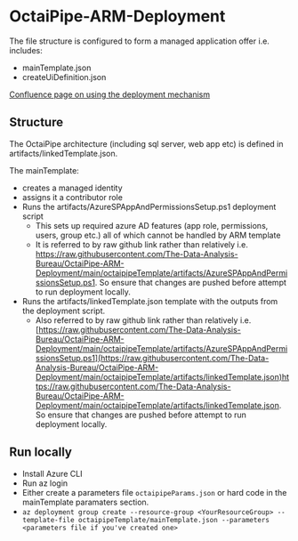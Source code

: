 # OctaiPipe-ARM-Deployment

The file structure is configured to form a managed application offer i.e. includes:
- mainTemplate.json
- createUiDefinition.json

[Confluence page on using the deployment mechanism](https://octaipipe.atlassian.net/wiki/spaces/CAAS/pages/1305477121/Deploying+OctaiPipe+Via+Marketplace+Preview)

## Structure
The OctaiPipe architecture (including sql server, web app etc) is defined in artifacts/linkedTemplate.json.

The mainTemplate:
- creates a managed identity
- assigns it a contributor role
- Runs the artifacts/AzureSPAppAndPermissionsSetup.ps1 deployment script
  - This sets up required azure AD features (app role, permissions, users, group etc.) all of which cannot be handled by ARM template
  - It is referred to by raw github link rather than relatively i.e. https://raw.githubusercontent.com/The-Data-Analysis-Bureau/OctaiPipe-ARM-Deployment/main/octaipipeTemplate/artifacts/AzureSPAppAndPermissionsSetup.ps1. So ensure that changes are pushed before attempt to run deployment locally.
- Runs the artifacts/linkedTemplate.json template with the outputs from the deployment script.
  - Also referred to by raw github link rather than relatively i.e. [https://raw.githubusercontent.com/The-Data-Analysis-Bureau/OctaiPipe-ARM-Deployment/main/octaipipeTemplate/artifacts/AzureSPAppAndPermissionsSetup.ps1](https://raw.githubusercontent.com/The-Data-Analysis-Bureau/OctaiPipe-ARM-Deployment/main/octaipipeTemplate/artifacts/linkedTemplate.json)https://raw.githubusercontent.com/The-Data-Analysis-Bureau/OctaiPipe-ARM-Deployment/main/octaipipeTemplate/artifacts/linkedTemplate.json. So ensure that changes are pushed before attempt to run deployment locally. 

## Run locally
- Install Azure CLI
- Run az login
- Either create a parameters file `octaipipeParams.json` or hard code in the mainTemplate paramaters section.
- `az deployment group create --resource-group <YourResourceGroup> --template-file octaipipeTemplate/mainTemplate.json --parameters <parameters file if you've created one>`
